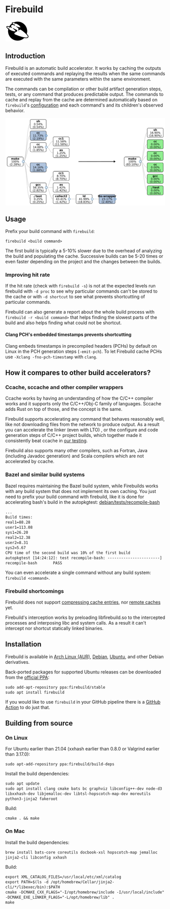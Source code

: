 # Firebuild

<img alt="Firebuild logo" src="data/firebuild-logo.svg" width=15%>

## Introduction

Firebuild is an automatic build accelerator. It works by caching the outputs of executed commands
and replaying the results when the same commands are executed with the same parameters within the
same environment.

The commands can be compilation or other build artifact generation steps, tests, or any command that
produces predictable output. The commands to cache and replay from the cache are determined
automatically based on `firebuild`'s [configuration](etc/firebuild.conf) and each command's and its
children's observed behavior.

<img align="center" alt="Firebuild accelerates cc and ld with LTO" src="doc/parallel-make-acceleration.svg">

## Usage

Prefix your build command with `firebuild`:

    firebuild <build command>

The first build is typically a 5-10% slower due to the overhead of analyzing the build and populating
the cache. Successive builds can be 5-20 times or even faster depending on the project and the changes
between the builds.

### Improving hit rate

If the hit rate (check with `firebuild -s`) is not at the expected levels run firebuild with `-d proc`
to see why particular commands can't be stored to the cache or with `-d shortcut` to see what prevents
shortcutting of particular commands.

Firebuild can also generate a report about the whole build process with `firebuild -r <build command>`
that helps finding the slowest parts of the build and also helps finding what could not be shortcut.

#### Clang PCH's embedded timestamps prevents shortcutting

Clang embeds timestamps in precompiled headers (PCHs) by default on Linux in the PCH generation
steps (`-emit-pch`). To let Firebuild cache PCHs use `-Xclang -fno-pch-timestamp` with `clang`.

## How it compares to other build accelerators?

### Ccache, sccache and other compiler wrappers

Ccache works by having an understanding of how the C/C++ compiler works and it supports only the
C/C++/Obj-C family of languages. Sccache adds Rust on top of those, and the concept is the same.

Firebuild supports accelerating any command that behaves reasonably well, like not downloading
files from the network to produce output. As a result you can accelerate the linker (even with LTO)
, or the configure and code generation steps of C/C++ project builds, which together made it
consistently beat ccache in [our testing](https://github.com/firebuild/firebuild-infra/pull/59).

Firebuild also supports many other compilers, such as Fortran, Java (including Javadoc
generation) and Scala compilers which are not accelerated by ccache.

### Bazel and similar build systems

Bazel requires maintaining the Bazel build system, while Firebuilds works with any
build system that does not implement its own caching. You just need to prefix your build command
with firebuild, like it is done for accelerating bash's build in the autopkgtest:
[debian/tests/recompile-bash](debian/tests/recompile-bash)

```
...
Build times:
real1=88.28
user1=113.08
sys1=26.20
real2=12.38
user2=8.31
sys2=5.67
CPU time of the second build was 10% of the first build
autopkgtest [14:24:12]: test recompile-bash: -----------------------]
recompile-bash       PASS
```
You can even accelerate a single command without any build system: `firebuild <command>`.

### Firebuild shortcomings

Firebuild does not support [compressing cache entries](https://github.com/firebuild/firebuild/issues/1087), nor [remote caches](https://github.com/firebuild/firebuild/issues/19) yet.

Firebuild's interception works by preloading libfirebuild.so to the intercepted processes and interposing libc and system calls. As a result it can't intercept nor shortcut statically linked binaries.

## Installation

Firebuild is available in [Arch Linux (AUR)](https://aur.archlinux.org/packages/firebuild),
[Debian](https://tracker.debian.org/pkg/firebuild),
[Ubuntu](https://launchpad.net/ubuntu/+source/firebuild),
and other Debian derivatives.

Back-ported packages for supported Ubuntu releases can be downloaded from the [official PPA](https://launchpad.net/~firebuild/+archive/ubuntu/stable):

    sudo add-apt-repository ppa:firebuild/stable
    sudo apt install firebuild

If you would like to use `firebuild` in your GitHub pipeline there is a [GitHub Action](https://github.com/marketplace/actions/firebuild-for-github-actions) to do just that.

## Building from source

### On Linux

For Ubuntu earlier than 21.04 (xxhash earlier than 0.8.0 or Valgrind earlier than 3.17.0):

    sudo apt-add-repository ppa:firebuild/build-deps
    
Install the build dependencies:

    sudo apt update
    sudo apt install clang cmake bats bc graphviz libconfig++-dev node-d3 libxxhash-dev libjemalloc-dev libtsl-hopscotch-map-dev moreutils python3-jinja2 fakeroot

Build:

    cmake . && make

### On Mac

Install the build dependencies:

    brew install bats-core coreutils docbook-xsl hopscotch-map jemalloc jinja2-cli libconfig xxhash

Build:

    export XML_CATALOG_FILES=/usr/local/etc/xml/catalog
    export PATH=$(ls -d /opt/homebrew/Cellar/jinja2-cli/*/libexec/bin):$PATH
    cmake -DCMAKE_CXX_FLAGS="-I/opt/homebrew/include -I/usr/local/include" -DCMAKE_EXE_LINKER_FLAGS="-L/opt/homebrew/lib" .
    make
